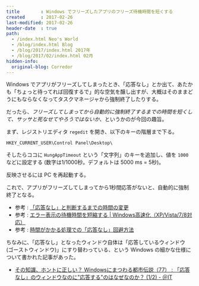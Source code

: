 ```yaml
---
title        : Windows でフリーズしたアプリのフリーズ待機時間を短くする
created      : 2017-02-26
last-modified: 2017-02-26
header-date  : true
path:
  - /index.html Neo's World
  - /blog/index.html Blog
  - /blog/2017/index.html 2017年
  - /blog/2017/02/index.html 02月
hidden-info:
  original-blog: Corredor
---
```


Windows でアプリがフリーズしてしまったとき、「応答なし」とか出て、あたかも「ちょっと待ってれば回復するで」的な空気を醸し出すが、大概はそのままどうにもならなくなってタスクマネージャから強制終了したりする。

だったら、*フリーズしてしまってから自動的に強制終了するまでの時間を短くして、サッサと死なせてやろうではないか*、というかのが今回の趣旨。

まず、レジストリエディタ `regedit` を開き、以下のキーの階層まで下る。

```
HKEY_CURRENT_USER\Control Panel\Desktop\
```

そしたらココに `HungAppTimeout` という「文字列」のキーを追加し、値を `1000` などに設定する (数字は1/1000秒。デフォルトは 5000 ms = 5秒)。

反映させるには PC を再起動する。

これで、アプリがフリーズしてしまってから1秒間応答がないと、自動的に強制終了となる。

- 参考 : [「応答なし」と判断するまでの時間の変更](https://social.technet.microsoft.com/Forums/ja-JP/3edbe74c-3eda-45f0-bb9b-41fb6b4aff94?forum=windowsvistaja)
- 参考 : [エラー表示の待機時間を短縮する | Windows高速化（XP/Vista/7/8対応）](http://jisaku-pc.net/speed/reji_06.html)
- 参考 : [時間がかかる処理での「応答なし」回避方法](http://www.trycut.com/timeout.htm)

ちなみに、「応答なし」となったウィンドウ自体は「応答しているウィンドウ (ゴーストウィンドウ)」にすり替わっている、という Windows の細かな仕様について書かれた記事があった。

- [その知識、ホントに正しい？ Windowsにまつわる都市伝説（77） : 「応答なし」のウィンドウなのに"応答する"のはなぜなのか？ (1/2) - ＠IT](http://www.atmarkit.co.jp/ait/articles/1702/22/news010.html)
